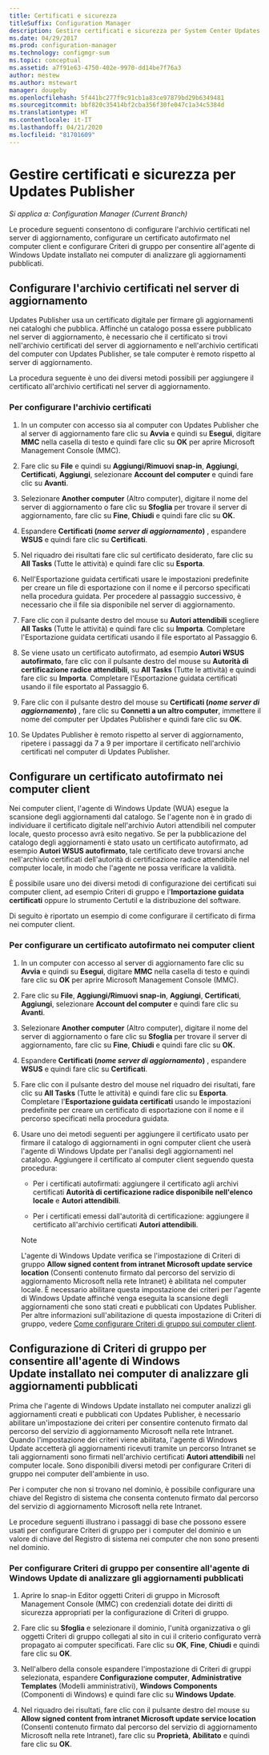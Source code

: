 ```yaml
---
title: Certificati e sicurezza
titleSuffix: Configuration Manager
description: Gestire certificati e sicurezza per System Center Updates Publisher
ms.date: 04/29/2017
ms.prod: configuration-manager
ms.technology: configmgr-sum
ms.topic: conceptual
ms.assetid: a7f91e63-4750-402e-9970-dd14be7f76a3
author: mestew
ms.author: mstewart
manager: dougeby
ms.openlocfilehash: 5f441bc277f9c91cb1a83ce97879bd29b6349481
ms.sourcegitcommit: bbf820c35414bf2cba356f30fe047c1a34c5384d
ms.translationtype: HT
ms.contentlocale: it-IT
ms.lasthandoff: 04/21/2020
ms.locfileid: "81701609"
---
```

# <a name="manage-certificates-and-security-for-updates-publisher"></a>Gestire certificati e sicurezza per Updates Publisher

*Si applica a: Configuration Manager (Current Branch)*

Le procedure seguenti consentono di configurare l'archivio certificati nel server di aggiornamento, configurare un certificato autofirmato nel computer client e configurare Criteri di gruppo per consentire all'agente di Windows Update installato nei computer di analizzare gli aggiornamenti pubblicati.

## <a name="configure-the-certificate-store-on-the-update-server"></a>Configurare l'archivio certificati nel server di aggiornamento
 Updates Publisher usa un certificato digitale per firmare gli aggiornamenti nei cataloghi che pubblica. Affinché un catalogo possa essere pubblicato nel server di aggiornamento, è necessario che il certificato si trovi nell'archivio certificati del server di aggiornamento e nell'archivio certificati del computer con Updates Publisher, se tale computer è remoto rispetto al server di aggiornamento.

La procedura seguente è uno dei diversi metodi possibili per aggiungere il certificato all'archivio certificati nel server di aggiornamento.

### <a name="to-configure-the-certificate-store"></a>Per configurare l'archivio certificati
1.  In un computer con accesso sia al computer con Updates Publisher che al server di aggiornamento fare clic su **Avvia** e quindi su **Esegui**, digitare **MMC** nella casella di testo e quindi fare clic su **OK** per aprire Microsoft Management Console (MMC).

2.  Fare clic su **File** e quindi su **Aggiungi/Rimuovi snap-in**, **Aggiungi**, **Certificati**, **Aggiungi**, selezionare **Account del computer** e quindi fare clic su **Avanti**.

3.  Selezionare **Another computer** (Altro computer), digitare il nome del server di aggiornamento o fare clic su **Sfoglia** per trovare il server di aggiornamento, fare clic su **Fine**, **Chiudi** e quindi fare clic su **OK**.

4.  Espandere **Certificati (*nome server di aggiornamento*)** , espandere **WSUS** e quindi fare clic su **Certificati**.

5.  Nel riquadro dei risultati fare clic sul certificato desiderato, fare clic su **All Tasks** (Tutte le attività) e quindi fare clic su **Esporta**.

6.  Nell'Esportazione guidata certificati usare le impostazioni predefinite per creare un file di esportazione con il nome e il percorso specificati nella procedura guidata. Per procedere al passaggio successivo, è necessario che il file sia disponibile nel server di aggiornamento.

7.  Fare clic con il pulsante destro del mouse su **Autori attendibili** scegliere **All Tasks** (Tutte le attività) e quindi fare clic su **Importa**. Completare l'Esportazione guidata certificati usando il file esportato al Passaggio 6.

8.  Se viene usato un certificato autofirmato, ad esempio **Autori WSUS autofirmato**, fare clic con il pulsante destro del mouse su **Autorità di certificazione radice attendibili**, su **All Tasks** (Tutte le attività) e quindi fare clic su **Importa**. Completare l'Esportazione guidata certificati usando il file esportato al Passaggio 6.

9.  Fare clic con il pulsante destro del mouse su **Certificati (*nome server di aggiornamento*)** , fare clic su **Connetti a un altro computer**, immettere il nome del computer per Updates Publisher e quindi fare clic su **OK**.

10. Se Updates Publisher è remoto rispetto al server di aggiornamento, ripetere i passaggi da 7 a 9 per importare il certificato nell'archivio certificati nel computer di Updates Publisher.



## <a name="configure-a-self-signing-certificate-on-client-computers"></a>Configurare un certificato autofirmato nei computer client
Nei computer client, l'agente di Windows Update (WUA) esegue la scansione degli aggiornamenti dal catalogo. Se l'agente non è in grado di individuare il certificato digitale nell'archivio Autori attendibili nel computer locale, questo processo avrà esito negativo. Se per la pubblicazione del catalogo degli aggiornamenti è stato usato un certificato autofirmato, ad esempio **Autori WSUS autofirmato**, tale certificato deve trovarsi anche nell'archivio certificati dell'autorità di certificazione radice attendibile nel computer locale, in modo che l'agente ne possa verificare la validità.

È possibile usare uno dei diversi metodi di configurazione dei certificati sui computer client, ad esempio Criteri di gruppo e l'**Importazione guidata certificati** oppure lo strumento Certutil e la distribuzione del software.

Di seguito è riportato un esempio di come configurare il certificato di firma nei computer client.

### <a name="to-configure-a-self-signing-certificate-on-client-computers"></a>Per configurare un certificato autofirmato nei computer client
1. In un computer con accesso al server di aggiornamento fare clic su **Avvia** e quindi su **Esegui**, digitare **MMC** nella casella di testo e quindi fare clic su **OK** per aprire Microsoft Management Console (MMC).

2. Fare clic su **File**, **Aggiungi/Rimuovi snap-in**, **Aggiungi**, **Certificati**, **Aggiungi**, selezionare **Account del computer** e quindi fare clic su **Avanti**.

3. Selezionare **Another computer** (Altro computer), digitare il nome del server di aggiornamento o fare clic su **Sfoglia** per trovare il server di aggiornamento, fare clic su **Fine**, **Chiudi** e quindi fare clic su **OK**.

4. Espandere **Certificati (*nome server di aggiornamento*)** , espandere **WSUS** e quindi fare clic su **Certificati**.

5. Fare clic con il pulsante destro del mouse nel riquadro dei risultati, fare clic su **All Tasks** (Tutte le attività) e quindi fare clic su **Esporta**. Completare l'**Esportazione guidata certificati** usando le impostazioni predefinite per creare un certificato di esportazione con il nome e il percorso specificati nella procedura guidata.

6. Usare uno dei metodi seguenti per aggiungere il certificato usato per firmare il catalogo di aggiornamenti in ogni computer client che userà l'agente di Windows Update per l'analisi degli aggiornamenti nel catalogo. Aggiungere il certificato al computer client seguendo questa procedura:

   -   Per i certificati autofirmati: aggiungere il certificato agli archivi certificati **Autorità di certificazione radice disponibile nell'elenco locale** e **Autori attendibili**.

   -   Per i certificati emessi dall'autorità di certificazione: aggiungere il certificato all'archivio certificati **Autori attendibili**.

   > [!NOTE]
   > L'agente di Windows Update verifica se l'impostazione di Criteri di gruppo **Allow signed content from intranet Microsoft update service location** (Consenti contenuto firmato dal percorso del servizio di aggiornamento Microsoft nella rete Intranet) è abilitata nel computer locale. È necessario abilitare questa impostazione dei criteri per l'agente di Windows Update affinché venga eseguita la scansione degli aggiornamenti che sono stati creati e pubblicati con Updates Publisher. Per altre informazioni sull'abilitazione di questa impostazione di Criteri di gruppo, vedere [Come configurare Criteri di gruppo sui computer client](https://docs.microsoft.com/previous-versions/bb530967(v=technet.10)).



## <a name="configuring-group-policy-to-allow-wuaon-computers-to-scan-for-published-updates"></a>Configurazione di Criteri di gruppo per consentire all'agente di Windows Update installato nei computer di analizzare gli aggiornamenti pubblicati
Prima che l'agente di Windows Update installato nei computer analizzi gli aggiornamenti creati e pubblicati con Updates Publisher, è necessario abilitare un'impostazione dei criteri per consentire contenuto firmato dal percorso del servizio di aggiornamento Microsoft nella rete Intranet. Quando l'impostazione dei criteri viene abilitata, l'agente di Windows Update accetterà gli aggiornamenti ricevuti tramite un percorso Intranet se tali aggiornamenti sono firmati nell'archivio certificati **Autori attendibili** nel computer locale. Sono disponibili diversi metodi per configurare Criteri di gruppo nei computer dell'ambiente in uso.

Per i computer che non si trovano nel dominio, è possibile configurare una chiave del Registro di sistema che consenta contenuto firmato dal percorso del servizio di aggiornamento Microsoft nella rete Intranet.

Le procedure seguenti illustrano i passaggi di base che possono essere usati per configurare Criteri di gruppo per i computer del dominio e un valore di chiave del Registro di sistema nei computer che non sono presenti nel dominio.

### <a name="to-configure-group-policy-to-allow-wua-to-scan-for-published-updates"></a>Per configurare Criteri di gruppo per consentire all'agente di Windows Update di analizzare gli aggiornamenti pubblicati
1.  Aprire lo snap-in Editor oggetti Criteri di gruppo in Microsoft Management Console (MMC) con credenziali dotate dei diritti di sicurezza appropriati per la configurazione di Criteri di gruppo.

2.  Fare clic su **Sfoglia** e selezionare il dominio, l'unità organizzativa o gli oggetti Criteri di gruppo collegati al sito in cui il criterio configurato verrà propagato ai computer specificati. Fare clic su **OK**, **Fine**, **Chiudi** e quindi fare clic su **OK**.

3.  Nell'albero della console espandere l'impostazione di Criteri di gruppi selezionata, espandere **Configurazione computer**, **Administrative Templates** (Modelli amministrativi), **Windows Components** (Componenti di Windows) e quindi fare clic su **Windows Update**.

4.  Nel riquadro dei risultati, fare clic con il pulsante destro del mouse su **Allow signed content from intranet Microsoft update service location** (Consenti contenuto firmato dal percorso del servizio di aggiornamento Microsoft nella rete Intranet), fare clic su **Proprietà**, **Abilitato** e quindi fare clic su **OK**.
